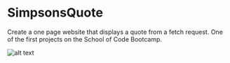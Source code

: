 # SimpsonsQuote

Create a one page website that displays a quote from a fetch request. One of the first projects on the School of Code Bootcamp. 

![alt text][logo]

[logo]: https://i.imgur.com/72sbWu1b.png "Simpsons Random Quote Generator"
